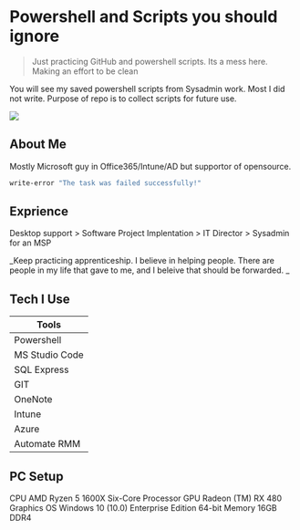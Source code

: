 # Powershell and Scripts you should ignore
> Just practicing GitHub and powershell scripts. Its a mess here. Making an effort to be clean


You will see my saved powershell scripts from Sysadmin work. Most I did not write.  Purpose of repo is to collect scripts for future use. 

![](header.png)

## About Me

Mostly Microsoft guy in Office365/Intune/AD but supportor of opensource.

```sh
write-error "The task was failed successfully!"
```

## Exprience

Desktop support > Software Project Implentation > IT Director > Sysadmin for an MSP

_Keep practicing apprenticeship.  I believe in helping people. There are people in my life that gave to me, and I beleive that should be forwarded. _

## Tech I Use


| Tools          |
|----------------|
| Powershell     |
| MS Studio Code |
| SQL Express    |
| GIT            |
| OneNote        |
| Intune         |
| Azure          |
| Automate RMM   |


## PC Setup

CPU         AMD Ryzen 5 1600X Six-Core Processor
GPU         Radeon (TM) RX 480 Graphics
OS          Windows 10 (10.0) Enterprise Edition 64-bit
Memory      16GB DDR4 
